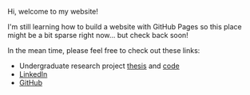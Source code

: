 Hi, welcome to my website!



I'm still learning how to build a website with GitHub Pages so this place might be a bit sparse right now... but check back soon!



In the mean time, please feel free to check out these links:

- Undergraduate research project [thesis](https://kb.osu.edu/handle/1811/92450) and [code](https://github.com/Schellenberg3/DISL_End_to_End_Learning) 
- [LinkedIn](https://www.linkedin.com/in/andrew-schellenberg/)
- [GitHub](https://github.com/Schellenberg3/)